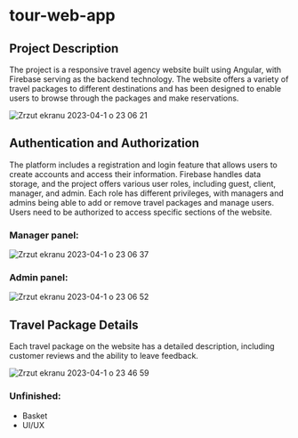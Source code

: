 # tour-web-app

## Project Description

The project is a responsive travel agency website built using Angular, with Firebase serving as the backend technology. The website offers a variety of travel packages to different destinations and has been designed to enable users to browse through the packages and make reservations.

![Zrzut ekranu 2023-04-1 o 23 06 21](https://user-images.githubusercontent.com/105950890/229315695-6c413221-b819-493b-9de8-ccef309cd69c.png)

## Authentication and Authorization

The platform includes a registration and login feature that allows users to create accounts and access their information. Firebase handles data storage, and the project offers various user roles, including guest, client, manager, and admin. Each role has different privileges, with managers and admins being able to add or remove travel packages and manage users. Users need to be authorized to access specific sections of the website.

### Manager panel:

![Zrzut ekranu 2023-04-1 o 23 06 37](https://user-images.githubusercontent.com/105950890/229315682-b51bfc93-4131-4f57-8f0d-0594d5c69f18.png)

### Admin panel:

![Zrzut ekranu 2023-04-1 o 23 06 52](https://user-images.githubusercontent.com/105950890/229315679-6d80fb4c-db8d-4217-af45-5ee12df4cd51.png)

## Travel Package Details

Each travel package on the website has a detailed description, including customer reviews and the ability to leave feedback. 

![Zrzut ekranu 2023-04-1 o 23 46 59](https://user-images.githubusercontent.com/105950890/229315677-9a6b1eb1-813a-4859-aa5e-4f54f6ceb486.png)

### Unfinished:
- Basket
- UI/UX
